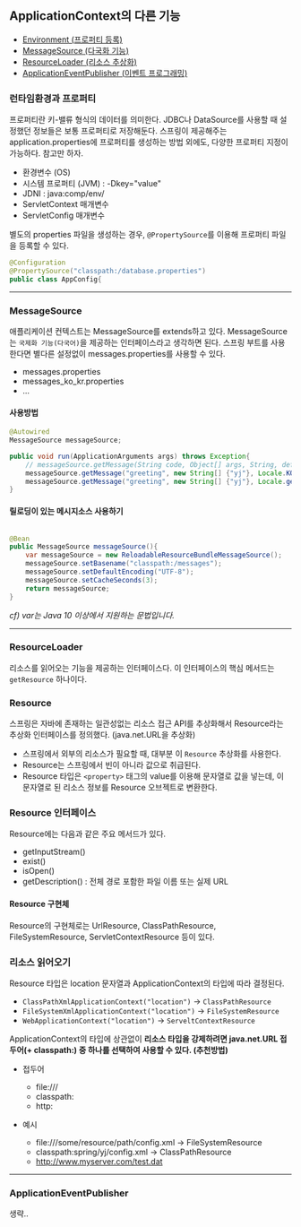 ## ApplicationContext의 다른 기능

- [Environment (프로퍼티 등록)](#런타임환경과-프로퍼티)
- [MessageSource (다국화 기능)](#messagesource)
- [ResourceLoader (리소스 추상화)](#resourceloader)
- [ApplicationEventPublisher (이벤트 프로그래밍)](#applicationeventpublisher)

### 런타임환경과 프로퍼티

프로퍼티란 키-밸류 형식의 데이터를 의미한다. JDBC나 DataSource를 사용할 때 설정했던 정보들은 보통 프로퍼티로 저장해둔다. 스프링이 제공해주는 application.properties에 프로퍼티를 생성하는 방법 외에도, 다양한 프로퍼티 지정이 가능하다. 참고만 하자.

- 환경변수 (OS)
- 시스템 프로퍼티 (JVM) : -Dkey="value"
- JDNI : java:comp/env/
- ServletContext 매개변수
- ServletConfig 매개변수

별도의 properties 파일을 생성하는 경우, `@PropertySource`를 이용해 프로퍼티 파일을 등록할 수 있다.

```java
@Configuration
@PropertySource("classpath:/database.properties")
public class AppConfig{
```

<hr>

### MessageSource

애플리케이션 컨텍스트는 MessageSource를 extends하고 있다. MessageSource는 `국제화 기능(다국어)`을 제공하는 인터페이스라고 생각하면 된다. 스프링 부트를 사용한다면 별다른 설정없이 messages.properties를 사용할 수 있다.

- messages.properties
- messages_ko_kr.properties
- ...

#### 사용방법

```java
@Autowired
MessageSource messageSource;

public void run(ApplicationArguments args) throws Exception{
    // messageSource.getMessage(String code, Object[] args, String, default, Locale, loc)
    messageSource.getMessage("greeting", new String[] {"yj"}, Locale.KOREA);
    messageSource.getMessage("greeting", new String[] {"yj"}, Locale.getDefault());
}
```

#### 릴로딩이 있는 메시지소스 사용하기

```java

@Bean
public MessageSource messageSource(){
    var messageSource = new ReloadableResourceBundleMessageSource();
    messageSource.setBasename("classpath:/messages");
    messageSource.setDefaultEncoding("UTF-8");
    messageSource.setCacheSeconds(3);
    return messageSource;
}
```

_cf) var는 Java 10 이상에서 지원하는 문법입니다._

<hr>

### ResourceLoader

리소스를 읽어오는 기능을 제공하는 인터페이스다. 이 인터페이스의 핵심 메서드는 `getResource` 하나이다.

### Resource

스프링은 자바에 존재하는 일관성없는 리소스 접근 API를 추상화해서 Resource라는 추상화 인터페이스를 정의했다. (java.net.URL을 추상화)

- 스프링에서 외부의 리소스가 필요할 때, 대부분 이 `Resource` 추상화를 사용한다.
- Resource는 스프링에서 빈이 아니라 값으로 취급된다.
- Resource 타입은 `<property>` 태그의 value를 이용해 문자열로 값을 넣는데, 이 문자열로 된 리소스 정보를 Resource 오브젝트로 변환한다.

### Resource 인터페이스

Resource에는 다음과 같은 주요 메서드가 있다.

- getInputStream()
- exist()
- isOpen()
- getDescription() : 전체 경로 포함한 파일 이름 또는 실제 URL

#### Resource 구현체

Resource의 구현체로는 UrlResource, ClassPathResource, FileSystemResource, ServletContextResource 등이 있다.

### 리소스 읽어오기

Resource 타입은 location 문자열과 ApplicationContext의 타입에 따라 결정된다.

- `ClassPathXmlApplicationContext("location")` -> `ClassPathResource`
- `FileSystemXmlApplicationContext("location")` -> `FileSystemResource`
- `WebApplicationContext("location")` -> `ServeltContextResource`

ApplicationContext의 타입에 상관없이 **리소스 타입을 강제하려면 java.net.URL 접두어(+ classpath:) 중 하나를 선택하여 사용할 수 있다. (추천방법)**

- 접두어

  - file:///
  - classpath:
  - http:

- 예시
  - file:///some/resource/path/config.xml -> FileSystemResource
  - classpath:spring/yj/config.xml -> ClassPathResource
  - http://www.myserver.com/test.dat

<hr>

### ApplicationEventPublisher

생략..
